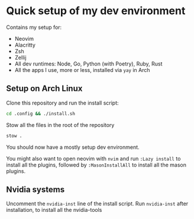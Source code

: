 # Quick setup of my dev environment
Contains my setup for:
* Neovim
* Alacritty
* Zsh
* Zellij
* All dev runtimes: Node, Go, Python (with Poetry), Ruby, Rust
* All the apps I use, more or less, installed via `yay` in Arch

## Setup on Arch Linux
Clone this repository and run the install script:
```bash
cd .config && ./install.sh
```
Stow all the files in the root of the repository
```bash
stow .
```

You should now have a mostly setup dev environment.

You might also want to open neovim with `nvim` and run `:Lazy install` to install all the plugins, followed by `:MasonInstallAll` to install all the mason plugins.

## Nvidia systems
Uncomment the `nvidia-inst` line of the install script.
Run `nvidia-inst` after installation, to install all the nvidia-tools
